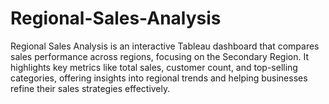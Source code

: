 # Regional-Sales-Analysis
Regional Sales Analysis is an interactive Tableau dashboard that compares sales performance across regions, focusing on the Secondary Region. It highlights key metrics like total sales, customer count, and top-selling categories, offering insights into regional trends and helping businesses refine their sales strategies effectively.
